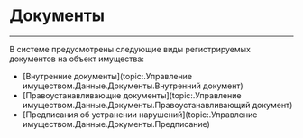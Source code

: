 ﻿# Документы
-----

В системе предусмотрены следующие виды регистрируемых документов на объект имущества:
* [Внутренние документы](topic:.Управление имуществом.Данные.Документы.Внутренний документ)
* [Правоустанавливающие документы](topic:.Управление имуществом.Данные.Документы.Правоустанавливающий документ)
* [Предписания об устранении нарушений](topic:.Управление имуществом.Данные.Документы.Предписание)

